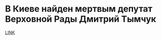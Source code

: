 # В Киеве найден мертвым депутат Верховной Рады Дмитрий Тымчук 



[LINK](https://varlamov.ru/3483972.html)
